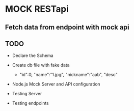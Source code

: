 # MOCK RESTapi

## Fetch data from endpoint with mock api

## TODO

- Declare the Schema

- Create db file with fake data
  - "id":0,
    "name":"1.jpg",
    "nickname":"aab",
    "desc"

- Node.js Mock Server and API configuration

- Testing Server

- Testing endpoints
